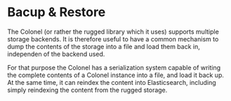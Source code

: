 # Bacup & Restore

The Colonel (or rather the rugged library which it uses) supports multiple
storage backends. It is therefore useful to have a common mechanism to
dump the contents of the storage into a file and load them back in, independen
of the backend used.

For that purpose the Colonel has a serialization system capable of writing
the complete contents of a Colonel instance into a file, and load it back up.
At the same time, it can reindex the content into Elasticsearch, including
simply reindexing the content from the rugged storage.
